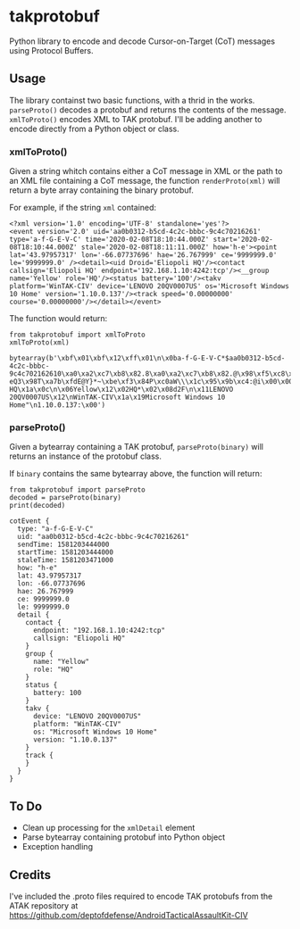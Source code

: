 # takprotobuf

Python library to encode and decode Cursor-on-Target (CoT) messages using Protocol Buffers.

## Usage

The library containst two basic functions, with a thrid in the works.   `parseProto()` decodes a protobuf and returns the contents of the message.  `xmlToProto()` encodes XML to TAK protobuf.  I'll be adding another to encode directly from a Python object or class.

### xmlToProto()

Given a string whitch contains either a CoT message in XML or the path to an XML file containing a CoT message, the function `renderProto(xml)` will return a byte array containing the binary protobuf.

For example, if the string `xml` contained:
```
<?xml version='1.0' encoding='UTF-8' standalone='yes'?>
<event version='2.0' uid='aa0b0312-b5cd-4c2c-bbbc-9c4c70216261' type='a-f-G-E-V-C' time='2020-02-08T18:10:44.000Z' start='2020-02-08T18:10:44.000Z' stale='2020-02-08T18:11:11.000Z' how='h-e'><point lat='43.97957317' lon='-66.07737696' hae='26.767999' ce='9999999.0' le='9999999.0' /><detail><uid Droid='Eliopoli HQ'/><contact callsign='Eliopoli HQ' endpoint='192.168.1.10:4242:tcp'/><__group name='Yellow' role='HQ'/><status battery='100'/><takv platform='WinTAK-CIV' device='LENOVO 20QV0007US' os='Microsoft Windows 10 Home' version='1.10.0.137'/><track speed='0.00000000' course='0.00000000'/></detail></event>
```
The function would return:
```
from takprotobuf import xmlToProto
xmlToProto(xml)

bytearray(b'\xbf\x01\xbf\x12\xff\x01\n\x0ba-f-G-E-V-C*$aa0b0312-b5cd-4c2c-bbbc-9c4c702162610\xa0\xa2\xc7\xb8\x82.8\xa0\xa2\xc7\xb8\x82.@\x98\xf5\xc8\xb8\x82.J\x03h-eQ3\x98T\xa7b\xfdE@Y}*~\xbe\xf3\x84P\xc0aW\\\x1c\x95\x9b\xc4:@i\x00\x00\x00\xe0\xcf\x12cAq\x00\x00\x00\xe0\xcf\x12cAz\x82\x01\x12$\n\x15192.168.1.10:4242:tcp\x12\x0bEliopoli HQ\x1a\x0c\n\x06Yellow\x12\x02HQ*\x02\x08d2F\n\x11LENOVO 20QV0007US\x12\nWinTAK-CIV\x1a\x19Microsoft Windows 10 Home"\n1.10.0.137:\x00')
```

### parseProto()

Given a bytearray containing a TAK protobuf, `parseProto(binary)` will returns an instance of the protobuf class.

If `binary` contains the same bytearray above, the function will return:
```
from takprotobuf import parseProto
decoded = parseProto(binary)
print(decoded)

cotEvent {
  type: "a-f-G-E-V-C"
  uid: "aa0b0312-b5cd-4c2c-bbbc-9c4c70216261"
  sendTime: 1581203444000
  startTime: 1581203444000
  staleTime: 1581203471000
  how: "h-e"
  lat: 43.97957317
  lon: -66.07737696
  hae: 26.767999
  ce: 9999999.0
  le: 9999999.0
  detail {
    contact {
      endpoint: "192.168.1.10:4242:tcp"
      callsign: "Eliopoli HQ"
    }
    group {
      name: "Yellow"
      role: "HQ"
    }
    status {
      battery: 100
    }
    takv {
      device: "LENOVO 20QV0007US"
      platform: "WinTAK-CIV"
      os: "Microsoft Windows 10 Home"
      version: "1.10.0.137"
    }
    track {
    }
  }
}
```

## To Do

- Clean up processing for the `xmlDetail` element
- Parse bytearray containing protobuf into Python object
- Exception handling

## Credits

I've included the .proto files required to encode TAK protobufs from the ATAK repository at https://github.com/deptofdefense/AndroidTacticalAssaultKit-CIV

